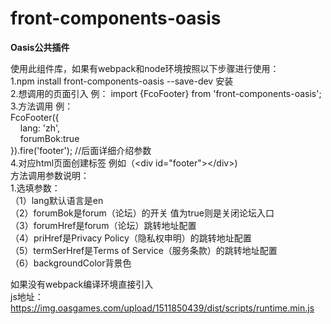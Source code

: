 # front-components-oasis
**Oasis公共插件**


使用此组件库，如果有webpack和node环境按照以下步骤进行使用：  
1.npm install front-components-oasis --save-dev   安装  
2.想调用的页面引入  例： import {FcoFooter} from 'front-components-oasis';  
3.方法调用 例：  
FcoFooter({   
&nbsp;&nbsp;&nbsp;&nbsp;lang: 'zh',  
&nbsp;&nbsp;&nbsp;&nbsp;forumBok:true   
}).fire('footer'); \/\/后面详细介绍参数  
4.对应html页面创建标签 例如（\<div id="footer"\>\</div\>)  
方法调用参数说明：    
1.选填参数：  
        （1）lang默认语言是en  
        （2）forumBok是forum（论坛）的开关 值为true则是关闭论坛入口  
        （3）forumHref是forum（论坛）跳转地址配置  
        （4）priHref是Privacy Policy（隐私权申明）的跳转地址配置  
        （5）termSerHref是Terms of Service（服务条款）的跳转地址配置  
        （6）backgroundColor背景色  

如果没有webpack编译环境直接引入  
js地址：https://img.oasgames.com/upload/1511850439/dist/scripts/runtime.min.js
